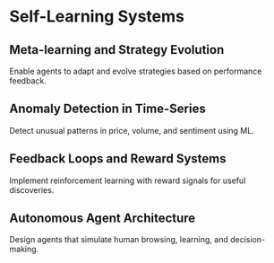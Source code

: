 # Self-Learning Systems

## Meta-learning and Strategy Evolution
Enable agents to adapt and evolve strategies based on performance feedback.

## Anomaly Detection in Time-Series
Detect unusual patterns in price, volume, and sentiment using ML.

## Feedback Loops and Reward Systems
Implement reinforcement learning with reward signals for useful discoveries.

## Autonomous Agent Architecture
Design agents that simulate human browsing, learning, and decision-making.
